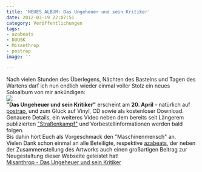 ```yaml
---
title: 'NEUES ALBUM: Das Ungeheuer und sein Kritiker'
date: 2012-03-19 22:07:51
category: Veröffentlichungen
tags:
- azabeats
- DUUSK
- Misanthrop
- postrap
image: ''

---
```


Nach vielen Stunden des Überlegens, Nächten des Bastelns und Tagen des Wartens darf ich nun endlich wieder einmal voller Stolz ein neues Soloalbum von mir ankündigen:  
![](/images/releases/POS-004_Misanthrop-DUUSK_Cover.jpg)  
**"Das Ungeheuer und sein Kritiker"** erscheint am **20. April** - natürlich auf [postrap](http://www.postrap.de/releases/das-ungeheuer-und-sein-kritiker/), und zum Glück auf Vinyl, CD sowie als kostenloser Download. Genauere Details, ein weiteres Video neben dem bereits seit Längerem publizierten ["Straßenkampf"](http://www.youtube.com/watch?v=ZfwS8zG-RR8) und Vorbestellinformationen werden bald folgen.  
Bis dahin hört Euch als Vorgeschmack den "Maschinenmensch" an.  
Vielen Dank schon einmal an alle Beteiligte, respektive [azabeats](http://www.azabeats.de/), der neben der Zusammenstellung des Artworks auch einen großartigen Beitrag zur Neugestaltung dieser Webseite geleistet hat!  
[Misanthrop - Das Ungeheuer und sein Kritiker](http://www.misantropolis.de/musik/das-ungeheuer-und-sein-kritiker)
